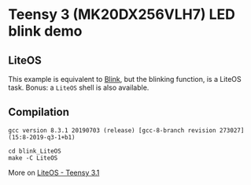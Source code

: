 Teensy 3 (MK20DX256VLH7) LED blink demo
=======================================

LiteOS
---------
This example is equivalent to [Blink](https://github.com/nabilbendafi/Teensy/tree/master/blink), but
the blinking function, is a LiteOS task.
Bonus: a `LiteOS` shell is also available.

Compilation
-----------

`gcc version 8.3.1 20190703 (release) [gcc-8-branch revision 273027] (15:8-2019-q3-1+b1)`

```
cd blink_LiteOS
make -C LiteOS
```

More on [LiteOS - Teensy 3.1](https://github.com/nabilbendafi/LiteOS/blob/feature/Teensy31/targets/MK20DX256_Teensy31/README_EN.md)
